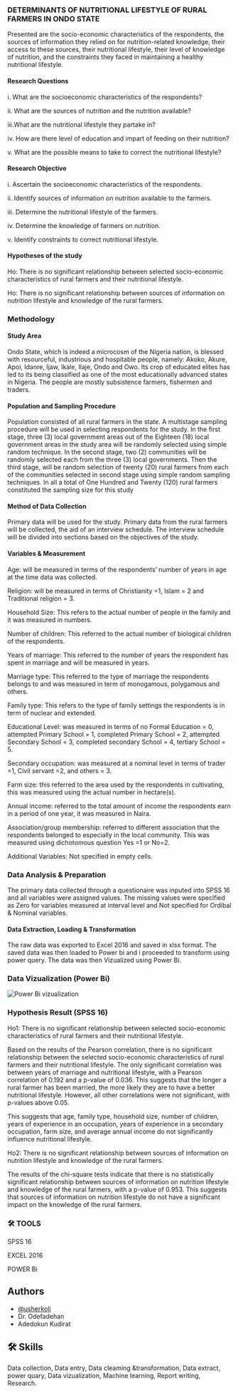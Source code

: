 
### DETERMINANTS OF NUTRITIONAL LIFESTYLE OF RURAL FARMERS IN ONDO STATE 

Presented are the socio-economic characteristics of the respondents, the  sources of information they relied on for nutrition-related knowledge, their access to these sources,  their nutritional lifestyle, their level of knowledge of nutrition, and the constraints they faced in  maintaining a healthy nutritional lifestyle.
#### Research Questions
 i.	What are the socioeconomic characteristics of the respondents?

ii.	What are the sources of nutrition and the nutrition available?

iii.What are the nutritional lifestyle they partake in?

iv.	How are there level of education and impart of feeding on their nutrition?

v.	What are the possible means to take to correct the nutritional lifestyle? 
#### Research Objective
i.	Ascertain the socioeconomic characteristics of the respondents.

ii.	Identify sources of information on nutrition available to the farmers.

iii.	Determine the nutritional lifestyle of the farmers.

iv.	Determine the knowledge of farmers on nutrition.

v.	Identify constraints to correct nutritional lifestyle.
#### Hypotheses of the study
Ho: There is no significant relationship between selected socio-economic characteristics of rural farmers and their nutritional lifestyle.

Ho: There is no significant relationship between sources of information on nutrition lifestyle and knowledge of the rural farmers.
### Methodology
#### Study Area 

Ondo State, which is indeed a microcosm of the Nigeria nation, is blessed with resourceful, industrious and hospitable people, namely: Akoko, Akure, Apoi, Idanre, Ijaw, Ikale, Ilaje, Ondo and Owo. Its crop of educated elites has led to its being classified as one of the most educationally advanced states in Nigeria. The people are mostly subsistence farmers, fishermen and traders.
#### Population and Sampling Procedure
Population consisted of all rural farmers in the state. A multistage sampling procedure will be used in selecting respondents for the study. In the first stage, three (3) local government areas out of the Eighteen (18) local government areas in the study area will be randomly selected using simple random technique. In the second stage, two (2) communities will be randomly selected each from the three (3) local governments. Then the third stage, will be random selection of twenty (20) rural farmers from each of the communities selected in second stage using simple random sampling techniques. In all a total of One Hundred and Twenty (120) rural farmers constituted the sampling size for this study
#### Method of Data Collection
Primary data will be used for the study. Primary data from the rural farmers will be collected, the aid of an interview schedule. The interview schedule will be divided into sections based on the objectives of the study.
#### Variables & Measurement
Age: will be measured in terms of the respondents’ number of years in age at the time data was collected.

Religion: will be measured in terms of Christianity =1, Islam = 2 and Traditional religion = 3.

Household Size: This refers to the actual number of people in the family and it was measured in numbers.

Number of children: This referred to the actual number of biological children of the respondents.

Years of marriage: This referred to the number of years the respondent has spent in marriage and will be measured in years.

Marriage type: This referred to the type of marriage the respondents belongs to and was measured in term of monogamous, polygamous and others.

Family type: This refers to the type of family settings the respondents is in term of nuclear and extended.

Educational Level: was measured in terms of no Formal Education = 0, attempted Primary School = 1, completed Primary School = 2, attempted Secondary School = 3, completed secondary School = 4, tertiary School = 5.

Secondary occupation: was measured at a nominal level in terms of trader =1, Civil servant =2, and others = 3.

Farm size: this referred to the area used by the respondents in cultivating, this was measured using the actual number in hectare(s).

Annual income: referred to the total amount of income the respondents earn in a period of one year, it was measured in Naira. 

Association/group membership: referred to different association that the respondents belonged to especially in the local community. This was measured using dichotomous question Yes =1 or No=2.

Additional Variables: Not specified in empty cells.

### Data Analysis & Preparation
The primary data collected through a questionaire was inputed into SPSS 16 and all variables were assigned values. The missing values were specified as Zero for variables measured at interval level and Not specified for Ordibal & Nominal variables. 

#### Data Extraction, Loading & Transformation
The raw data was exported to Excel 2016 and saved in xlsx format. The saved data was then loaded to Power bi and i proceeded to transform using power query. The data was then Vizualized using Power Bi.


### Data Vizualization (Power Bi)
![Power Bi vizualization](./ReadMe-Images/untitled.gif)


### Hypothesis Result (SPSS 16)
Ho1: There is no significant relationship between selected socio-economic characteristics of 
rural farmers and their nutritional lifestyle.

Based on the results of the Pearson correlation, there is no significant relationship between the 
selected socio-economic characteristics of rural farmers and their nutritional lifestyle. The only 
significant correlation was between years of marriage and nutritional lifestyle, with a Pearson 
correlation of 0.192 and a p-value of 0.036. This suggests that the longer a rural farmer has been 
married, the more likely they are to have a better nutritional lifestyle. However, all other 
correlations were not significant, with p-values above 0.05.

 This suggests that age, family type, 
household size, number of children, years of experience in an occupation, years of experience in a 
secondary occupation, farm size, and average annual income do not significantly influence 
nutritional lifestyle. 

Ho2: There is no significant relationship between sources of information on nutrition lifestyle 
and knowledge of the rural farmers.

The results of the chi-square tests indicate that there is no statistically significant relationship 
between sources of information on nutrition lifestyle and knowledge of the rural farmers, with a 
p-value of 0.953. This suggests that sources of information on nutrition lifestyle do not have a 
significant impact on the knowledge of the rural farmers.

### 🛠 TOOLS
SPSS 16

EXCEL 2016

POWER Bi

## Authors

- [@usherkoli](https://www.github.com/usherkoli)
- Dr. Odefadehan
- Adedokun Kudirat 


## 🛠 Skills
Data collection, Data entry, Data cleaming &transformation, Data extract, power quary, Data vizualization, Machine learning, Report writing, Research.

